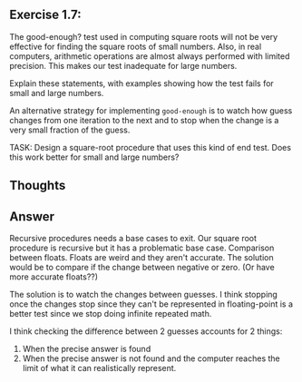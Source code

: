 ## Exercise 1.7:

The good-enough? test used in computing square roots will not be very effective for finding the square roots of small numbers. Also, in real computers, arithmetic operations are almost always performed with limited precision. This makes our test inadequate for large numbers.

Explain these statements, with examples showing how the test fails for small and large numbers.

An alternative strategy for implementing `good-enough` is to watch how guess changes from one iteration to the next and to stop when the change is a very small fraction of the guess.

TASK: Design a square-root procedure that uses this kind of end test. Does this work better for small and large numbers?

## Thoughts



## Answer

Recursive procedures needs a base cases to exit. Our square root procedure is recursive but it has a problematic base case. Comparison between floats. Floats are weird and they aren't accurate. The solution would be to compare if the change between negative or zero. (Or have more accurate floats??)

The solution is to watch the changes between guesses. I think stopping once the changes stop since they can't be represented in floating-point is a better test since we stop doing infinite repeated math.

I think checking the difference between 2 guesses accounts for 2 things:

1. When the precise answer is found
2. When the precise answer is not found and the computer reaches the limit of what it can realistically represent. 